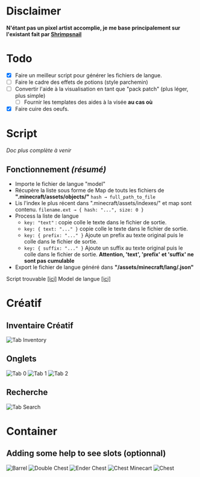 # Disclaimer
**N'étant pas un pixel artist accomplie, je me base principalement sur l'existant fait par [Shrimpsnail](https://github.com/Shrimpsnail/Immersive-Interfaces)**

# Todo
- [x] Faire un meilleur script pour générer les fichiers de langue.
- [ ] Faire le cadre des effets de potions (style parchemin)
- [ ] Convertir l'aide à la visualisation en tant que "pack patch" (plus léger, plus simple)
  - [ ] Fournir les templates des aides à la visée **au cas où**
- [x] Faire cuire des oeufs.

# Script
_Doc plus complète à venir_

## Fonctionnement _(résumé)_
- Importe le fichier de langue "model"
- Récupère la liste sous forme de Map de touts les fichiers de __".minecraft/assets/objects/"__ `hash → full_path_to_file`
- Lis l'index le plus récent dans ".minecraft/assets/indexes/" et map sont contenu. `filename.ext → { hash: "...", size: 0 }`
- Process la liste de langue
  - `key: "text"` : copie colle le texte dans le fichier de sortie.
  - `key: { text: "..." }` copie colle le texte dans le fichier de sortie.
  - `key: { prefix: "..." }` Ajoute un prefix au texte original puis le colle dans le fichier de sortie.
  - `key: { suffix: "..." }` Ajoute un suffix au texte original puis le colle dans le fichier de sortie.
  **Attention, 'text', 'prefix' et 'suffix' ne sont pas cumulable**
- Export le fichier de langue généré dans __"<PathToRessourcePack>/assets/minecraft/lang/<lang>.json"__

Script trouvable [[ici]](./scripts/lang.js)
Model de langue [[ici]](./scripts/lang.json)

# Créatif

## Inventaire Créatif

![Tab Inventory](./screenshots/creative_inventory__tab_inventory.png)

## Onglets
![Tab 0](./screenshots/creative_inventory__tab_0.png)
![Tab 1](./screenshots/creative_inventory__tab_1.png)
![Tab 2](./screenshots/creative_inventory__tab_2.png)

## Recherche
![Tab Search](./screenshots/creative_inventory__tab_search.png)


# Container

## Adding some help to see slots (optionnal)
![Barrel](./screenshots/container_slots/1.png)
![Double Chest](./screenshots/container_slots/2.png)
![Ender Chest](./screenshots/container_slots/3.png)
![Chest Minecart](./screenshots/container_slots/4.png)
![Chest](./screenshots/container_slots/5.png)
